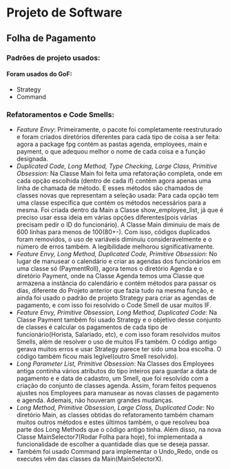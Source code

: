 # Projeto de Software
## Folha de Pagamento

### Padrões de projeto usados:
#### Foram usados do GoF:
- Strategy
- Command

### Refatoramentos e Code Smells:

  - *Feature Envy*: Primeiramente, o pacote foi completamente reestruturado e foram criados diretórios diferentes para cada tipo de coisa a ser feita: agora a package fpg contém as pastas agenda, employees, main e payment, o que adequou melhor o nome de cada coisa e a função designada.
  - *Duplicated Code, Long Method, Type Checking, Large Class, Primitive Obsession*: Na Classe Main foi feita uma refatoração completa, onde em cada opção escolhida (dentro de cada if) contém agora apenas uma linha de chamada de método. E esses métodos são chamados de classes novas que representam a seleção usada: Para cada opção tem uma classe específica que contém os métodos necessários para a mesma. Foi criada dentro da Main a Classe show_employee_list, já que é preciso usar essa ideia em várias opções diferentes(pois várias precisam pedir o ID do funcionário). A Classe Main diminuiu de mais de 600 linhas para menos de 100(80+-). Com isso, códigos duplicados foram removidos, o uso de variáveis diminuiu consideravelmente e o número de erros também. A legibilidade melhorou significativamente.
  - *Feature Envy, Long Method, Duplicated Code, Primitive Obsession*: No lugar de manusear o calendário e criar as agendas dos funcionários em uma classe só (PaymentRoll), agora temos o diretório Agenda e o diretório Payment, onde na Classe Agenda temos uma Classe que armazena a instância do calendário e contém métodos para passar os dias, diferente do Projeto anterior que fazia tudo na mesma função, e ainda foi usado o padrão de projeto Strategy para criar as agendas de pagamento, e com isso foi resolvido o Code Smell de usar muitos IF.
  - *Feature Envy, Primitive Obsession, Long Method, Duplicated Code*: Na Classe Payment também foi usado Strategy e o objetivo desse conjunto de classes é calcular os pagamentos de cada tipo de funcionário(Horista, Salariado, etc), e com isso foram resolvidos muitos Smells, além de resolver o uso de muitos IFs também. O código antigo gerava muitos erros e usar Strategy parece ter sido uma boa escolha. O código também ficou mais legível(outro Smell resolvido).
  - *Long Parameter List, Primitive Obsession*: Na Classes dos Employees antiga continha vários atributos do tipo inteiros para guardar a data de pagamento e e data de cadastro, um Smell, que foi resolvido com a criação do conjunto de classes agenda. Assim, foram feitos pequenos ajustes nos Employees para manusear as novas classes de pagamento e agenda. Ademais, não houveram grandes mudanças. 
  - *Long Method, Primitive Obsession, Large Class, Duplicated Code*: No diretório Main, as classes obtidas do refatoramento também chamam muitos outros métodos e estes últimos também, o que resolveu boa parte dos Long Methods que o código antigo tinha. Além disso, na nova Classe MainSelector7(Rodar Folha para hoje), foi implementada a funcionalidade de escolher a quantidade dias que se deseja passar.
 - Também foi usado Command para implementar o Undo_Redo, onde os executes vêm das classes da Main(MainSelectorX).
 
